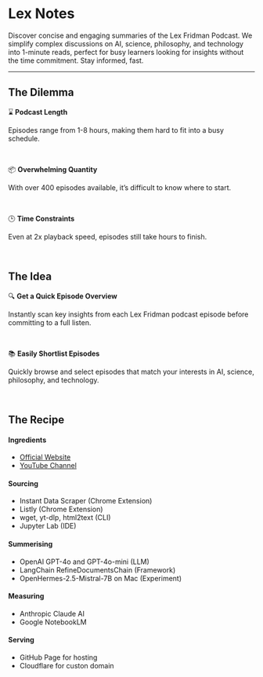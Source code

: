 # Lex Notes

Discover concise and engaging summaries of the Lex Fridman Podcast. We simplify complex discussions on AI, science, philosophy, and technology into 1-minute reads, perfect for busy learners looking for insights without the time commitment. Stay informed, fast.


---

## The Dilemma

⌛ **Podcast Length** 

Episodes range from 1-8 hours, making them hard to fit into a busy schedule.

<br />

📦 **Overwhelming Quantity** 

With over 400 episodes available, it’s difficult to know where to start.

<br />


🕒 **Time Constraints** 

Even at 2x playback speed, episodes still take hours to finish.

<br />

## The Idea

🔍 **Get a Quick Episode Overview** 

Instantly scan key insights from each Lex Fridman podcast episode before committing to a full listen.

<br />

📚 **Easily Shortlist Episodes** 

Quickly browse and select episodes that match your interests in AI, science, philosophy, and technology.

<br />
 
## The Recipe

#### Ingredients

- [Official Website](https://lexfridman.com/podcast)
- [YouTube Channel](https://www.youtube.com/@lexfridman)

#### Sourcing

- Instant Data Scraper (Chrome Extension)
- Listly (Chrome Extension)
- wget, yt-dlp, html2text (CLI)
- Jupyter Lab (IDE)

#### Summerising

- OpenAI GPT-4o and GPT-4o-mini (LLM)
- LangChain RefineDocumentsChain (Framework)
- OpenHermes-2.5-Mistral-7B on Mac (Experiment)

#### Measuring

- Anthropic Claude AI
- Google NotebookLM

#### Serving

- GitHub Page for hosting
- Cloudflare for custon domain
